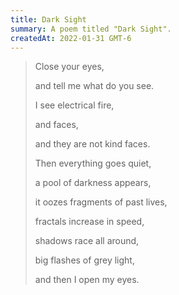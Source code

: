 ```yaml
---
title: Dark Sight
summary: A poem titled "Dark Sight".
createdAt: 2022-01-31 GMT-6
---
```


> Close your eyes,
>
> and tell me what do you see.
>
> I see electrical fire,
>
> and faces,
>
> and they are not kind faces.
>
> Then everything goes quiet,
>
> a pool of darkness appears,
>
> it oozes fragments of past lives,
>
> fractals increase in speed,
>
> shadows race all around,
>
> big flashes of grey light,
>
> and then I open my eyes.
